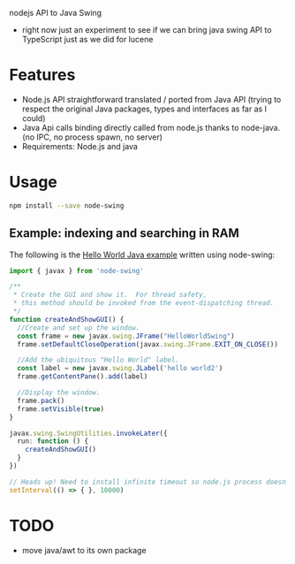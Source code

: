 nodejs API to Java Swing

 - right now just an experiment to see if we can bring java swing API to TypeScript just as we did for lucene

# Features

 * Node.js API straightforward translated / ported from Java API (trying to respect the original Java packages, types and interfaces as far as I could)
 * Java Api calls binding directly called from node.js thanks to node-java. (no IPC, no process spawn, no server)
  * Requirements: Node.js and java

# Usage

```sh
npm install --save node-swing
```

## Example: indexing and searching in RAM 

The following is the [Hello World Java example](https://docs.oracle.com/javase/tutorial/displayCode.html?code=https://docs.oracle.com/javase/tutorial/uiswing/examples/start/HelloWorldSwingProject/src/start/HelloWorldSwing.java) written using node-swing: 

```ts
import { javax } from 'node-swing'

/**
 * Create the GUI and show it.  For thread safety,
 * this method should be invoked from the event-dispatching thread.
 */
function createAndShowGUI() {
  //Create and set up the window.
  const frame = new javax.swing.JFrame("HelloWorldSwing")
  frame.setDefaultCloseOperation(javax.swing.JFrame.EXIT_ON_CLOSE())

  //Add the ubiquitous "Hello World" label.
  const label = new javax.swing.JLabel('hello world2')
  frame.getContentPane().add(label)

  //Display the window.
  frame.pack()
  frame.setVisible(true)
}

javax.swing.SwingUtilities.invokeLater({
  run: function () {
    createAndShowGUI()
  }
})

// Heads up! Need to install infinite timeout so node.js process doesn't exit (destroying our frame). 
setInterval(() => { }, 10000)


```

# TODO

 * move java/awt to its own package